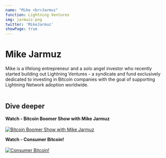 ```yaml
---
name: "Mike <br>Jarmuz"
function: Lightning Ventures
img: jarmuzz.png
twitter: 'MikeJarmuz'
showPage: true
---
```


# Mike Jarmuz
 
Mike is a lifelong entrepreneur and a solo angel investor who recently started building out Lightning Ventures - a syndicate and fund exclusively dedicated to investing in Bitcoin companies with the goal of supporting Lightning Network adoption worldwide.
<br><br>

## Dive deeper


<div class="grid grid-cols-2 gap-5">
<div class="p-3 my-2">

**Watch - Bitcoin Boomer Show with Mike Jarmuz**  <br><br>
[![Bitcoin Boomer Show with Mike Jarmuz](/2022/content/jarmuz1.png)](https://www.youtube.com/watch?v=ad8yUm-GsY4/)
</div>

<div class="p-3 my-2">

**Watch - Consumer Bitcoin!**  <br><br>
[![Consumer Bitcoin!](/2022/content/jarmuz2.png)](https://www.youtube.com/watch?v=tHxqroXSMqg/)
</div>

</div>

<br>




